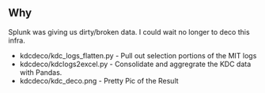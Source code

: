 ## Why
Splunk was giving us dirty/broken data. I could wait no longer to deco this infra.
- kdcdeco/kdc_logs_flatten.py	- Pull out selection portions of the MIT logs 
- kdcdeco/kdclogs2excel.py    - Consolidate and aggregrate the KDC data with Pandas.
- kdcdeco/kdc_deco.png - Pretty Pic of the Result
